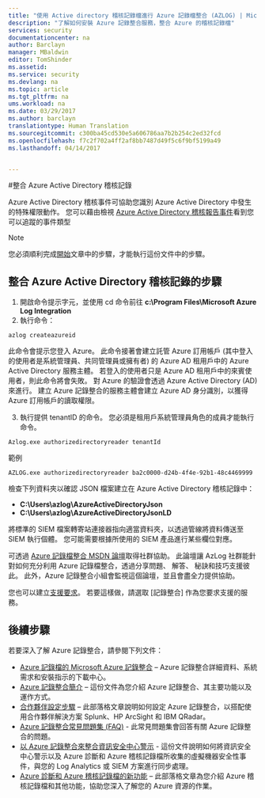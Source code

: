 ```yaml
---
title: "使用 Active directory 稽核記錄檔進行 Azure 記錄檔整合 (AZLOG) | Microsoft Docs"
description: "了解如何安裝 Azure 記錄整合服務，整合 Azure 的稽核記錄檔"
services: security
documentationcenter: na
author: Barclayn
manager: MBaldwin
editor: TomShinder
ms.assetid: 
ms.service: security
ms.devlang: na
ms.topic: article
ms.tgt_pltfrm: na
ums.workload: na
ms.date: 03/29/2017
ms.author: barclayn
translationtype: Human Translation
ms.sourcegitcommit: c300ba45cd530e5a606786aa7b2b254c2ed32fcd
ms.openlocfilehash: f7c2f702a4ff2af8bb7487d49f5c6f9bf5199a49
ms.lasthandoff: 04/14/2017


---
```


#<a name="integrate-azure-active-directory-audit-logs"></a>整合 Azure Active Directory 稽核記錄

Azure Active Directory 稽核事件可協助您識別 Azure Active Directory 中發生的特殊權限動作。 您可以藉由檢視 [Azure Active Directory 稽核報告事件](/active-directory/active-directory-reporting-audit-events#list-of-audit-report-events.md)看到您可以追蹤的事件類型

>[!NOTE]
您必須順利完成[開始](security-azure-log-integration-get-started.md)文章中的步驟，才能執行這份文件中的步驟。

## <a name="steps-to-integrate-azure-active-directory-audit-logs"></a>整合 Azure Active Directory 稽核記錄的步驟

1. 開啟命令提示字元，並使用 cd 命令前往 **c:\Program Files\Microsoft Azure Log Integration**
2. 執行命令：

 ``azlog createazureid``
 
 此命令會提示您登入 Azure。 此命令接著會建立託管 Azure 訂用帳戶 (其中登入的使用者是系統管理員、共同管理員或擁有者) 的 Azure AD 租用戶中的 Azure Active Directory 服務主體。 若登入的使用者只是 Azure AD 租用戶中的來賓使用者，則此命令將會失敗。 對 Azure 的驗證會透過 Azure Active Directory (AD) 來進行。 建立 Azure 記錄整合的服務主體會建立 Azure AD 身分識別，以獲得 Azure 訂用帳戶的讀取權限。
 
3. 執行提供 tenantID 的命令。 您必須是租用戶系統管理員角色的成員才能執行命令。

``Azlog.exe authorizedirectoryreader tenantId``

範例

``AZLOG.exe authorizedirectoryreader ba2c0000-d24b-4f4e-92b1-48c4469999``

檢查下列資料夾以確認 JSON 檔案建立在 Azure Active Directory 稽核記錄中：

* **C:\Users\azlog\AzureActiveDirectoryJson**
* **C:\Users\azlog\AzureActiveDirectoryJsonLD**

將標準的 SIEM 檔案轉寄站連接器指向適當資料夾，以透過管線將資料傳送至 SIEM 執行個體。 您可能需要根據所使用的 SIEM 產品進行某些欄位對應。

可透過 [Azure 記錄檔整合 MSDN 論壇](https://social.msdn.microsoft.com/Forums/office/home?forum=AzureLogIntegration)取得社群協助。 此論壇讓 AzLog 社群能針對如何充分利用 Azure 記錄檔整合，透過分享問題、 解答、 秘訣和技巧支援彼此。 此外，Azure 記錄整合小組會監視這個論壇，並且會盡全力提供協助。 

您也可以建立[支援要求](../azure-supportability/how-to-create-azure-support-request.md)。 若要這樣做，請選取 [記錄整合] 作為您要求支援的服務。

## <a name="next-steps"></a>後續步驟
若要深入了解 Azure 記錄整合，請參閱下列文件：

* [Azure 記錄檔的 Microsoft Azure 記錄整合](https://www.microsoft.com/download/details.aspx?id=53324) – Azure 記錄整合詳細資料、系統需求和安裝指示的下載中心。
* [Azure 記錄整合簡介](security-azure-log-integration-overview.md) – 這份文件為您介紹 Azure 記錄整合、其主要功能以及運作方式。
* [合作夥伴設定步驟](https://blogs.msdn.microsoft.com/azuresecurity/2016/08/23/azure-log-siem-configuration-steps/) – 此部落格文章說明如何設定 Azure 記錄整合，以搭配使用合作夥伴解決方案 Splunk、HP ArcSight 和 IBM QRadar。
* [Azure 記錄整合常見問題集 (FAQ)](security-azure-log-integration-faq.md) - 此常見問題集會回答有關 Azure 記錄整合的問題。
* [以 Azure 記錄整合來整合資訊安全中心警示](../security-center/security-center-integrating-alerts-with-log-integration.md) - 這份文件說明如何將資訊安全中心警示以及 Azure 診斷和 Azure 稽核記錄檔所收集的虛擬機器安全性事件，與您的 Log Analytics 或 SIEM 方案進行同步處理。
* [Azure 診斷和 Azure 稽核記錄檔的新功能](https://azure.microsoft.com/blog/new-features-for-azure-diagnostics-and-azure-audit-logs/) – 此部落格文章為您介紹 Azure 稽核記錄檔和其他功能，協助您深入了解您的 Azure 資源的作業。

